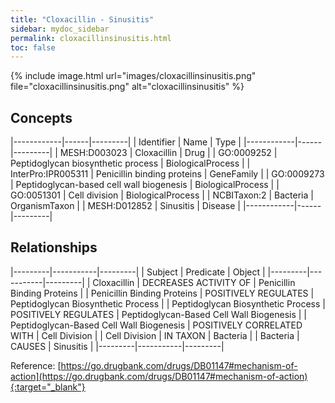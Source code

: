 ```yaml
---
title: "Cloxacillin - Sinusitis"
sidebar: mydoc_sidebar
permalink: cloxacillinsinusitis.html
toc: false 
---
```


{% include image.html url="images/cloxacillinsinusitis.png" file="cloxacillinsinusitis.png" alt="cloxacillinsinusitis" %}

## Concepts

|------------|------|---------|
| Identifier | Name | Type    |
|------------|------|---------|
| MESH:D003023 | Cloxacillin | Drug |
| GO:0009252 | Peptidoglycan biosynthetic process | BiologicalProcess |
| InterPro:IPR005311 | Penicillin binding proteins | GeneFamily |
| GO:0009273 | Peptidoglycan-based cell wall biogenesis | BiologicalProcess |
| GO:0051301 | Cell division | BiologicalProcess |
| NCBITaxon:2 | Bacteria | OrganismTaxon |
| MESH:D012852 | Sinusitis | Disease |
|------------|------|---------|

## Relationships

|---------|-----------|---------|
| Subject | Predicate | Object  |
|---------|-----------|---------|
| Cloxacillin | DECREASES ACTIVITY OF | Penicillin Binding Proteins |
| Penicillin Binding Proteins | POSITIVELY REGULATES | Peptidoglycan Biosynthetic Process |
| Peptidoglycan Biosynthetic Process | POSITIVELY REGULATES | Peptidoglycan-Based Cell Wall Biogenesis |
| Peptidoglycan-Based Cell Wall Biogenesis | POSITIVELY CORRELATED WITH | Cell Division |
| Cell Division | IN TAXON | Bacteria |
| Bacteria | CAUSES | Sinusitis |
|---------|-----------|---------|

Reference: [https://go.drugbank.com/drugs/DB01147#mechanism-of-action](https://go.drugbank.com/drugs/DB01147#mechanism-of-action){:target="_blank"}